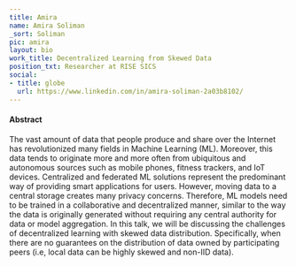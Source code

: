 ```yaml
---
title: Amira
name: Amira Soliman
_sort: Soliman
pic: amira
layout: bio
work_title: Decentralized Learning from Skewed Data
position_txt: Researcher at RISE SICS
social:
- title: globe
  url: https://www.linkedin.com/in/amira-soliman-2a03b8102/
---
```


#### Abstract
The vast amount of data that people produce and share over the Internet has revolutionized many fields in Machine Learning (ML). Moreover, this data tends to originate more and more often from ubiquitous and autonomous sources such as mobile phones, fitness trackers, and IoT devices. Centralized and federated ML solutions represent the predominant way of providing smart applications for users. However, moving data to a central storage creates many privacy concerns. Therefore, ML models need to be trained in a collaborative and decentralized manner, similar to the way the data is originally generated without requiring any central authority for data or model aggregation. In this talk, we will be discussing the challenges of decentralized learning with skewed data distribution.  Specifically,  when there are no guarantees on the distribution of data owned by participating peers (i.e, local data can be highly skewed and non-IID data). 